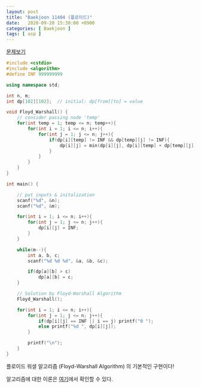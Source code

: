 ```yaml
---
layout: post
title: "Baekjoon 11404 (플로이드)"
date:   2020-09-20 15:30:00 +0900
categories: [ Baekjoon ]
tags: [ asp ]
---
```


[문제보기][prob]
<!-- more -->
```c++
#include <cstdio>
#include <algorithm>
#define INF 999999999

using namespace std;

int n, m;
int dp[102][102];  // initial: dp[from][to] = value

void Floyd_Warshall() {
    // consider passing node 'temp'
    for(int temp = 1; temp <= n; temp++){
        for(int i = 1; i <= n; i++){
            for(int j = 1; j <= n; j++){
                if(dp[i][temp] != INF && dp[temp][j] != INF){
                    dp[i][j] = min(dp[i][j], dp[i][temp] + dp[temp][j]);
                }
            }
        }
    }
}

int main() {

    // put inputs & initalization
    scanf("%d", &n);
    scanf("%d", &m);

    for(int i = 1; i <= n; i++){
        for(int j = 1; j <= n; j++){
            dp[i][j] = INF;
        }
    }

    while(m--){
        int a, b, c;
        scanf("%d %d %d", &a, &b, &c);

        if(dp[a][b] > c)
            dp[a][b] = c;
    }

    // Solution by Floyd-Warshall Algorithm
    Floyd_Warshall();

    for(int i = 1; i <= n; i++){
        for(int j = 1; j <= n; j++){
            if(dp[i][j] == INF || i == j) printf("0 ");
            else printf("%d ", dp[i][j]);
        }

        printf("\n");
    }
}
```

플로이드 워셜 알고리즘 (Floyd-Warshall Algorithm) 의 기본적인 구현이다!

알고리즘에 대한 이론은 [여기][my]에서 확인할 수 있다.

[prob]: https://www.acmicpc.net/problem/11404
[my]: https://yxxshin.github.io/2020/09/20/2020-09-20-Floyd-Warshall/